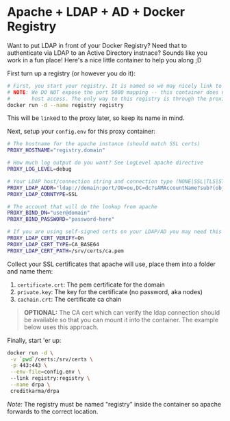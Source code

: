 # Apache + LDAP + AD + Docker Registry

Want to put LDAP in front of your Docker Registry? Need that to authenticate via LDAP to 
an Active Directory instnace? Sounds like you work in a fun place! Here's a nice little 
container to help you along ;D

First turn up a registry (or however you do it):

```bash
# First, you start your registry. It is named so we may nicely link to it later
# NOTE: We DO NOT expose the port 5000 mapping -- this container does not allow for direct
#       host access. The only way to this registry is through the proxies private link.
docker run -d --name registry registry
```

This will be `link`ed to the proxy later, so keep its name in mind.

Next, setup your `config.env` for this proxy container:

```bash
# The hostname for the apache instance (should match SSL certs)
PROXY_HOSTNAME="registry.domain"

# How much log output do you want? See LogLevel apache directive
PROXY_LOG_LEVEL=debug

# Your LDAP host/connection string and connection type (NONE|SSL|TLS|STARTTLS)
PROXY_LDAP_ADDR="ldap://domain:port/OU=ou,DC=dc?sAMAccountName?sub?(objectClass=*)"
PROXY_LDAP_CONNTYPE=SSL

# The account that will do the lookup from apache
PROXY_BIND_DN="user@domain"
PROXY_BIND_PASSWORD="password-here"

# If you are using self-signed certs on your LDAP/AD you may need this
PROXY_LDAP_CERT_VERIFY=On
PROXY_LDAP_CERT_TYPE=CA_BASE64
PROXY_LDAP_CERT_PATH=/srv/certs/ca.pem
```

Collect your SSL certificates that apache will use, place them into a folder and name them:

  1. `certificate.crt`: The pem certificate for the domain
  1. `private.key`: The key for the certificate (no password, aka nodes) 
  1. `cachain.crt`: The certificate ca chain

> **OPTIONAL:** The CA cert which can verify the ldap connection should be available 
> so that you can mount it into the container. The example below uses this approach.

Finally, start 'er up:

```bash
docker run -d \
 -v `pwd`/certs:/srv/certs \
 -p 443:443 \
 --env-file=config.env \ 
 --link registry:registry \
 --name drpa \
 creditkarma/drpa
```

_Note:_ The registry must be named "registry" inside the container so apache forwards to 
the correct location.
